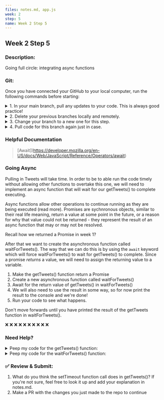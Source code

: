 ```yaml
---
files: notes.md, app.js
week: 2
step: 5
name: Week 2 Step 5
---
```


## Week 2 Step 5

### Description:
Going full circle: integrating async functions

### Git:

Once you have connected your GitHub to your local computer, run the following commands before starting:
<details><summary>1. In your main branch, pull any updates to your code. This is always good practice!</summary>
	
	git pull
</details>

<details><summary>2. Delete your previous branches locally and remotely.</summary>
	
	git branch -d [previousBranchName]
	git push origin --delete [previousBranchName]
</details>

<details><summary>3. Change your branch to a new one for this step.</summary>
	
	git checkout -b w1s2
</details>

<details><summary>4. Pull code for this branch again just in case.</summary>
	
	git pull
</details>

### Helpful Documentation

> [Await])https://developer.mozilla.org/en-US/docs/Web/JavaScript/Reference/Operators/await)

### Going Async

Pulling in Tweets will take time. In order to be to able run the code timely without allowing other functions to overtake this one, we will need to implement an async function that will wait for our getTweets() to complete executing.

Async functions allow other operations to continue running as they are being executed (read more). Promises are sychnronous objects, similar to their real life meaning, return a value at some point in the future, or a reason for why that value could not be returned - they represent the result of an async function that may or may not be resolved.

Recall how we returned a Promise in week 1?

After that we want to create the asynchronous function called waitForTweets(). The way that we can do this is by using the `await` keyword which will force waitForTweets() to wait for getTweets() to complete. Since a promise *returns* a value, we will need to assign the returning value to a variable.

1. Make the getTweets() function return a Promise
2. Create a new asynchronous function called waitForTweets()
3. Await for the return value of getTweets() in waitForTweets()
4. We will also need to use the result in some way, so for now print the result to the console and we're done!
5. Run your code to see what happens.

Don't move forwards until you have printed the result of the getTweets function in waitForTweets().

❌ ❌ ❌ ❌ ❌ ❌ ❌ ❌ ❌ ❌ 

### Need Help?

<details><summary>Peep my code for the getTweets() function:</summary>

  function getTweets() {
    T.get('search/tweets', { q: '#btsarmy since:2021-01-31', count: 10 , language: 'en'}, function(err, data, response) {
      console.log(data)
    })

    return new Promise(resolve => {
        setTimeout(() => {
          resolve('resolved');
        }, 2000);
    });
  }
</details>

<details><summary>Peep my code for the waitForTweets() function:</summary>

    async function waitForTweets() {
        const result = await getTweets();
        console.log(result);
    }
</details>

### ✅ Review & Submit:

1. What do you think the setTimeout function call does in getTweets()? If you're not sure, feel free to look it up and add your explanation in notes.md.
2. Make a PR with the changes you just made to the repo to continue